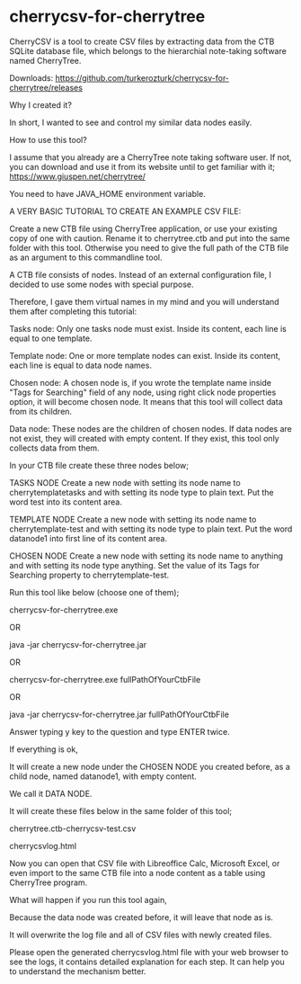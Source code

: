 # cherrycsv-for-cherrytree
CherryCSV is a tool to create CSV files by extracting data from the CTB SQLite database file, which belongs to the hierarchial note-taking software named CherryTree.

Downloads:
https://github.com/turkerozturk/cherrycsv-for-cherrytree/releases

Why I created it?

In short, I wanted to see and control my similar data nodes easily.

How to use this tool?

I assume that you already are a CherryTree note taking software user. If not, you can download and use it from its website until to get familiar with it;
https://www.giuspen.net/cherrytree/

You need to have JAVA_HOME environment variable.

A VERY BASIC TUTORIAL TO CREATE AN EXAMPLE CSV FILE:

Create a new CTB file using CherryTree application, or use your existing copy of one with caution.
Rename it to cherrytree.ctb and put into the same folder with this tool. Otherwise you need to give the full path of the CTB file as an argument to this commandline tool.

A CTB file consists of nodes. Instead of an external configuration file, I decided to use some nodes with special purpose.

Therefore, I gave them virtual names in my mind and you will understand them after completing this tutorial:

Tasks node: Only one tasks node must exist. Inside its content, each line is equal to one template.

Template node: One or more template nodes can exist. Inside its content, each line is equal to data node names.

Chosen node: A chosen node is, if you wrote the template name inside "Tags for Searching" field of any node, using right click node properties option, it will become chosen node. It means that this tool will collect data from its children.

Data node: These nodes are the children of chosen nodes. If data nodes are not exist, they will created with empty content. If they exist, this tool only collects data from them.

In your CTB file create these three nodes below;

TASKS NODE
Create a new node with setting its node name to cherrytemplatetasks and with setting its node type to plain text.
Put the word test into its content area.

TEMPLATE NODE
Create a new node with setting its node name to cherrytemplate-test and with setting its node type to plain text.
Put the word datanode1 into first line of its content area.

CHOSEN NODE
Create a new node with setting its node name to anything and with setting its node type anything.
Set the value of its Tags for Searching property to cherrytemplate-test.

Run this tool like below (choose one of them);

cherrycsv-for-cherrytree.exe

OR

java -jar cherrycsv-for-cherrytree.jar

OR

cherrycsv-for-cherrytree.exe fullPathOfYourCtbFile

OR

java -jar cherrycsv-for-cherrytree.jar fullPathOfYourCtbFile

Answer typing y key to the question and type ENTER twice.

If everything is ok, 

It will create a new node under the CHOSEN NODE you created before, as a child node, named datanode1, with empty content.

We call it DATA NODE.

It will create these files below in the same folder of this tool;

cherrytree.ctb-cherrycsv-test.csv

cherrycsvlog.html

Now you can open that CSV file with Libreoffice Calc, Microsoft Excel, or even import to the same CTB file into a node content as a table using CherryTree program.

What will happen if you run this tool again,

Because the data node was created before, it will leave that node as is.

It will overwrite the log file and all of CSV files with newly created files.

Please open the generated cherrycsvlog.html file with your web browser to see the logs, it contains detailed explanation for each step. It can help you to understand the mechanism better.







